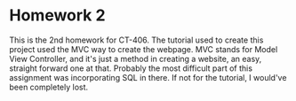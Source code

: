# Homework 2 


This is the 2nd homework for CT-406. The tutorial used to create this project used the MVC way to create the webpage.
MVC stands for Model View Controller, and it's just a method in creating a website, an easy, straight forward one at that.
Probably the most difficult part of this assignment was incorporating SQL in there. If not for the tutorial, I would've been completely lost.
